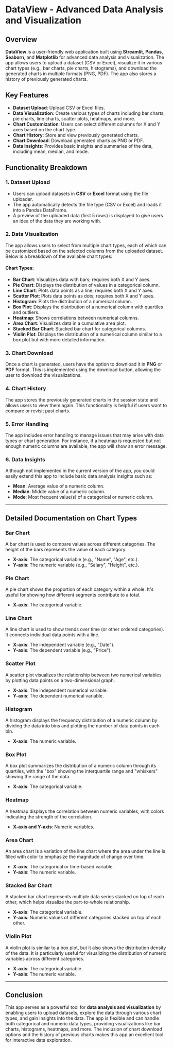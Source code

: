
# DataView - Advanced Data Analysis and Visualization

## Overview

**DataView** is a user-friendly web application built using **Streamlit**, **Pandas**, **Seaborn**, and **Matplotlib** for advanced data analysis and visualization. The app allows users to upload a dataset (CSV or Excel), visualize it in various chart types (e.g., bar charts, pie charts, histograms), and download the generated charts in multiple formats (PNG, PDF). The app also stores a history of previously generated charts.

## Key Features

- **Dataset Upload**: Upload CSV or Excel files.
- **Data Visualization**: Create various types of charts including bar charts, pie charts, line charts, scatter plots, heatmaps, and more.
- **Chart Customization**: Users can select different columns for X and Y axes based on the chart type.
- **Chart History**: Store and view previously generated charts.
- **Chart Download**: Download generated charts as PNG or PDF.
- **Data Insights**: Provides basic insights and summaries of the data, including mean, median, and mode.

## Functionality Breakdown

### 1. Dataset Upload

- Users can upload datasets in **CSV** or **Excel** format using the file uploader.
- The app automatically detects the file type (CSV or Excel) and loads it into a Pandas DataFrame.
- A preview of the uploaded data (first 5 rows) is displayed to give users an idea of the data they are working with.

### 2. Data Visualization

The app allows users to select from multiple chart types, each of which can be customized based on the selected columns from the uploaded dataset. Below is a breakdown of the available chart types:

#### Chart Types:

- **Bar Chart**: Visualizes data with bars; requires both X and Y axes.
- **Pie Chart**: Displays the distribution of values in a categorical column.
- **Line Chart**: Plots data points as a line; requires both X and Y axes.
- **Scatter Plot**: Plots data points as dots; requires both X and Y axes.
- **Histogram**: Plots the distribution of a numerical column.
- **Box Plot**: Displays the distribution of a numerical column with quartiles and outliers.
- **Heatmap**: Shows correlations between numerical columns.
- **Area Chart**: Visualizes data in a cumulative area plot.
- **Stacked Bar Chart**: Stacked bar chart for categorical columns.
- **Violin Plot**: Displays the distribution of a numerical column similar to a box plot but with more detailed information.

### 3. Chart Download

Once a chart is generated, users have the option to download it in **PNG** or **PDF** format. This is implemented using the download button, allowing the user to download the visualizations.

### 4. Chart History

The app stores the previously generated charts in the session state and allows users to view them again. This functionality is helpful if users want to compare or revisit past charts.

### 5. Error Handling

The app includes error handling to manage issues that may arise with data types or chart generation. For instance, if a heatmap is requested but not enough numeric columns are available, the app will show an error message.

### 6. Data Insights

Although not implemented in the current version of the app, you could easily extend this app to include basic data analysis insights such as:

- **Mean**: Average value of a numeric column.
- **Median**: Middle value of a numeric column.
- **Mode**: Most frequent value(s) of a categorical or numeric column.

---

## Detailed Documentation on Chart Types

### Bar Chart
A bar chart is used to compare values across different categories. The height of the bars represents the value of each category.
- **X-axis**: The categorical variable (e.g., "Name", "Age", etc.).
- **Y-axis**: The numeric variable (e.g., "Salary", "Height", etc.).

### Pie Chart
A pie chart shows the proportion of each category within a whole. It's useful for showing how different segments contribute to a total.
- **X-axis**: The categorical variable.

### Line Chart
A line chart is used to show trends over time (or other ordered categories). It connects individual data points with a line.
- **X-axis**: The independent variable (e.g., "Date").
- **Y-axis**: The dependent variable (e.g., "Price").

### Scatter Plot
A scatter plot visualizes the relationship between two numerical variables by plotting data points on a two-dimensional graph.
- **X-axis**: The independent numerical variable.
- **Y-axis**: The dependent numerical variable.

### Histogram
A histogram displays the frequency distribution of a numeric column by dividing the data into bins and plotting the number of data points in each bin.
- **X-axis**: The numeric variable.

### Box Plot
A box plot summarizes the distribution of a numeric column through its quartiles, with the "box" showing the interquartile range and "whiskers" showing the range of the data.
- **X-axis**: The categorical variable.
  
### Heatmap
A heatmap displays the correlation between numeric variables, with colors indicating the strength of the correlation.
- **X-axis and Y-axis**: Numeric variables.

### Area Chart
An area chart is a variation of the line chart where the area under the line is filled with color to emphasize the magnitude of change over time.
- **X-axis**: The categorical or time-based variable.
- **Y-axis**: The numeric variable.

### Stacked Bar Chart
A stacked bar chart represents multiple data series stacked on top of each other, which helps visualize the part-to-whole relationship.
- **X-axis**: The categorical variable.
- **Y-axis**: Numeric values of different categories stacked on top of each other.

### Violin Plot
A violin plot is similar to a box plot, but it also shows the distribution density of the data. It is particularly useful for visualizing the distribution of numeric variables across different categories.
- **X-axis**: The categorical variable.
- **Y-axis**: The numeric variable.

---

## Conclusion

This app serves as a powerful tool for **data analysis and visualization** by enabling users to upload datasets, explore the data through various chart types, and gain insights into the data. The app is flexible and can handle both categorical and numeric data types, providing visualizations like bar charts, histograms, heatmaps, and more. The inclusion of chart download options and the history of previous charts makes this app an excellent tool for interactive data exploration.
